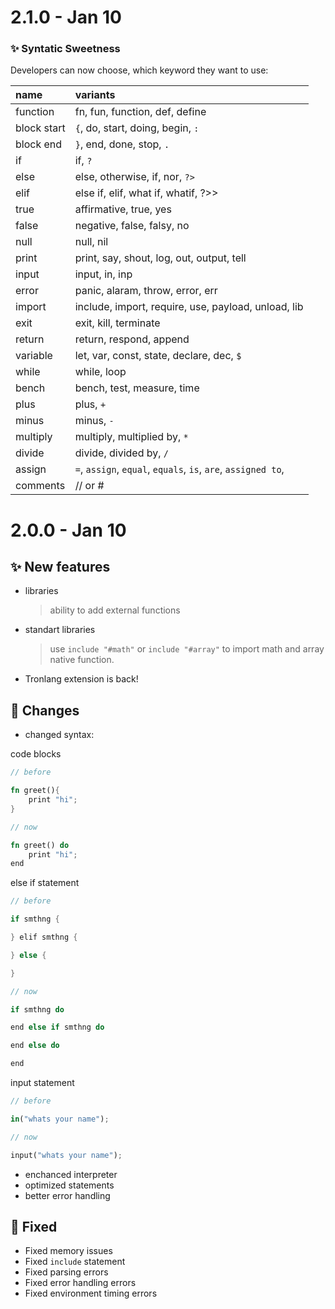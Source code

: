 # 2.1.0 - Jan 10

### ✨ Syntatic Sweetness

Developers can now choose, which keyword they want to use:

| name | variants |
| :- | :- |
| function | fn, fun, function, def, define |
| block start | `{`, do, start, doing, begin, `:` |
| block end | `}`, end, done, stop, `.` |
| if | if, `?` |  
| else | else, otherwise, if, nor, `?>` |  
| elif | else if, elif, what if, whatif, ?>> |  
| true | affirmative, true, yes |  
| false | negative, false, falsy, no |  
| null | null, nil |  
| print | print, say, shout, log, out, output, tell |  
| input | input, in, inp |  
| error | panic, alaram, throw, error, err |  
| import | include, import, require, use, payload, unload, lib |  
| exit | exit, kill, terminate |  
| return | return, respond, append |  
| variable | let, var, const, state, declare, dec, `$` |  
| while | while, loop |  
| bench | bench, test, measure, time |  
| plus | plus, `+` |  
| minus | minus, `-` |  
| multiply | multiply, multiplied by, `*` |  
| divide | divide, divided by, `/` |  
| assign | `=`, `assign`, `equal`, `equals`, `is`, `are`, `assigned to`, |  
| comments | // or # |

# 2.0.0 - Jan 10

## ✨ New features

- libraries
  > ability to add external functions
- standart libraries
  > use `include "#math"` or `include "#array"` to import math and array native function.
- Tronlang extension is back!

## 📝 Changes

- changed syntax:

code blocks

```rs
// before

fn greet(){
    print "hi";
}

// now

fn greet() do
    print "hi";
end
```

else if statement

```rs
// before

if smthng {

} elif smthng {

} else {

}

// now

if smthng do

end else if smthng do

end else do

end
```

input statement

```rs
// before

in("whats your name");

// now

input("whats your name");
```

- enchanced interpreter
- optimized statements
- better error handling

## 🐛 Fixed

- Fixed memory issues
- Fixed `include` statement
- Fixed parsing errors
- Fixed error handling errors
- Fixed environment timing errors
